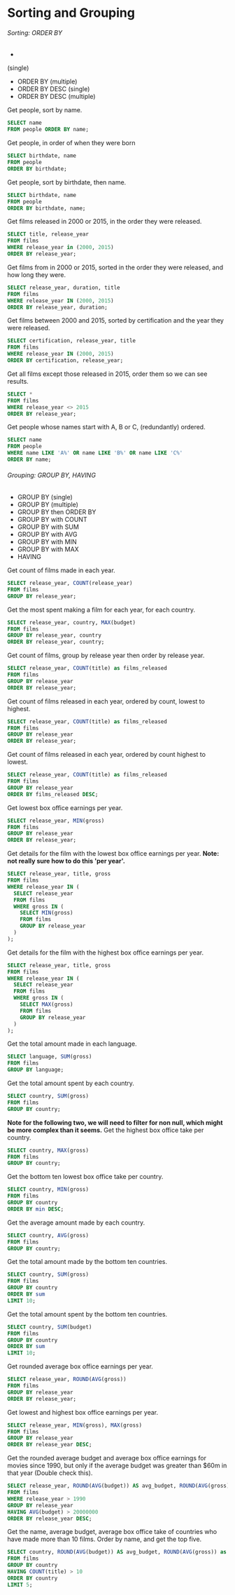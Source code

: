 # Sorting and Grouping
###### Sorting: ORDER BY
-
 (single)
- ORDER BY (multiple)
- ORDER BY DESC (single)
- ORDER BY DESC (multiple)

Get people, sort by name.
```sql
SELECT name
FROM people ORDER BY name;
```

Get people, in order of when they were born
```sql
SELECT birthdate, name
FROM people
ORDER BY birthdate;
```

Get people, sort by birthdate, then name.
```sql
SELECT birthdate, name
FROM people
ORDER BY birthdate, name;
```

Get films released in 2000 or 2015, in the order they were released.
```sql
SELECT title, release_year
FROM films
WHERE release_year in (2000, 2015)
ORDER BY release_year;
```

Get films from in 2000 or 2015, sorted in the order they were released, and how long they were.
```sql
SELECT release_year, duration, title
FROM films
WHERE release_year IN (2000, 2015)
ORDER BY release_year, duration;
```

Get films between 2000 and 2015, sorted by certification and the year they were released.
```sql
SELECT certification, release_year, title
FROM films
WHERE release_year IN (2000, 2015)
ORDER BY certification, release_year;
```

Get all films except those released in 2015, order them so we can see results.
```sql
SELECT *
FROM films
WHERE release_year <> 2015
ORDER BY release_year;
```

Get people whose names start with A, B or C, (redundantly) ordered.
```sql
SELECT name
FROM people
WHERE name LIKE 'A%' OR name LIKE 'B%' OR name LIKE 'C%'
ORDER BY name;
```

###### Grouping: GROUP BY, HAVING
- GROUP BY (single)
- GROUP BY (multiple)
- GROUP BY then ORDER BY
- GROUP BY with COUNT
- GROUP BY with SUM
- GROUP BY with AVG
- GROUP BY with MIN
- GROUP BY with MAX
- HAVING

Get count of films made in each year.
```sql
SELECT release_year, COUNT(release_year)
FROM films
GROUP BY release_year;
```

Get the most spent making a film for each year, for each country.
```sql
SELECT release_year, country, MAX(budget)
FROM films
GROUP BY release_year, country
ORDER BY release_year, country;
```

Get count of films, group by release year then order by release year.
```sql
SELECT release_year, COUNT(title) as films_released
FROM films
GROUP BY release_year
ORDER BY release_year;
```

Get count of films released in each year, ordered by count, lowest to highest.
```sql
SELECT release_year, COUNT(title) as films_released
FROM films
GROUP BY release_year
ORDER BY release_year;
```

Get count of films released in each year, ordered by count highest to lowest.
```sql
SELECT release_year, COUNT(title) as films_released
FROM films
GROUP BY release_year
ORDER BY films_released DESC;
```

Get lowest box office earnings per year.
```sql
SELECT release_year, MIN(gross)
FROM films
GROUP BY release_year
ORDER BY release_year;
```

Get details for the film with the lowest box office earnings per year.
**Note: not really sure how to do this 'per year'.**
```sql
SELECT release_year, title, gross
FROM films
WHERE release_year IN (
  SELECT release_year
  FROM films
  WHERE gross IN (
    SELECT MIN(gross)
    FROM films
    GROUP BY release_year
  )
);
```

Get details for the film with the highest box office earnings per year.
```sql
SELECT release_year, title, gross
FROM films
WHERE release_year IN (
  SELECT release_year
  FROM films
  WHERE gross IN (
    SELECT MAX(gross)
    FROM films
    GROUP BY release_year
  )
);
```

Get the total amount made in each language.
```sql
SELECT language, SUM(gross)
FROM films
GROUP BY language;
```

Get the total amount spent by each country.
```sql
SELECT country, SUM(gross)
FROM films
GROUP BY country;
```

**Note for the following two, we will need to filter for non null, which might be more complex than it seems.**
Get the highest box office take per country.
```sql
SELECT country, MAX(gross)
FROM films
GROUP BY country;
```

Get the bottom ten lowest box office take per country.
```sql
SELECT country, MIN(gross)
FROM films
GROUP BY country
ORDER BY min DESC;
```

Get the average amount made by each country.
```sql
SELECT country, AVG(gross)
FROM films
GROUP BY country;
```

Get the total amount made by the bottom ten countries.
```sql
SELECT country, SUM(gross)
FROM films
GROUP BY country
ORDER BY sum
LIMIT 10;
```

Get the total amount spent by the bottom ten countries.
```sql
SELECT country, SUM(budget)
FROM films
GROUP BY country
ORDER BY sum
LIMIT 10;
```

Get rounded average box office earnings per year.
```sql
SELECT release_year, ROUND(AVG(gross))
FROM films
GROUP BY release_year
ORDER BY release_year;
```

Get lowest and highest box office earnings per year.
```sql
SELECT release_year, MIN(gross), MAX(gross)
FROM films
GROUP BY release_year
ORDER BY release_year DESC;
```

Get the rounded average budget and average box office earnings for movies since 1990, but only if the average budget was greater than $60m in that year (Double check this).
```sql
SELECT release_year, ROUND(AVG(budget)) AS avg_budget, ROUND(AVG(gross)) as avg_box_office
FROM films
WHERE release_year > 1990
GROUP BY release_year
HAVING AVG(budget) > 20000000
ORDER BY release_year DESC;
```

Get the name, average budget, average box office take of countries who have made more than 10 films. Order by name, and get the top five.
```sql
SELECT country, ROUND(AVG(budget)) AS avg_budget, ROUND(AVG(gross)) as avg_box_office
FROM films
GROUP BY country
HAVING COUNT(title) > 10
ORDER BY country
LIMIT 5;
```
